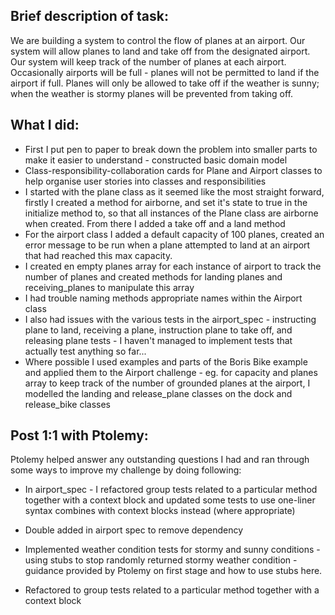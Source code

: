 Brief description of task:
-------------------------

We are building a system to control the flow of planes at an airport. Our system will allow planes to land and take off from the designated airport. Our system will keep track of the number of planes at each airport. Occasionally airports will be full - planes will not be permitted to land if the airport if full. Planes will only be allowed to take off if the weather is sunny; when the weather is stormy planes will be prevented from taking off.



What I did:
-----------

* First I put pen to paper to break down the problem into smaller parts to make it easier to understand - constructed basic domain model
* Class-responsibility-collaboration cards for Plane and Airport classes to help organise user stories into classes and responsibilities
* I started with the plane class as it seemed like the most straight forward, firstly I created a method for airborne, and set it's state to true in the initialize method to, so that all instances of the Plane class are airborne when created. From there I added a take off and a land method
* For the airport class I added a default capacity of 100 planes, created an error message to be run when a plane attempted to land at an airport that had reached this max capacity.
* I created en empty planes array for each instance of airport to track the number of planes and created methods for landing planes and receiving_planes to manipulate this array
* I had trouble naming methods appropriate names within the Airport class
* I also had issues with the various tests in the airport_spec - instructing plane to land, receiving a plane, instruction plane to take off, and releasing plane tests - I haven't managed to implement tests that actually test anything so far...
* Where possible I used examples and parts of the Boris Bike example and applied them to the Airport challenge - eg. for capacity and planes array to keep track of the number of grounded planes at the airport, I modelled the landing and release_plane classes on the dock and release_bike classes



Post 1:1 with Ptolemy:
----------------------

Ptolemy helped answer any outstanding questions I had and ran through some ways to improve my challenge by doing following:
* In airport_spec - I refactored group tests related to a particular method together with a context block and updated some tests to use one-liner syntax combines with context blocks instead (where appropriate)

* Double added in airport spec to remove dependency

* Implemented weather condition tests for stormy and sunny conditions - using stubs to stop randomly returned stormy weather condition - guidance provided by Ptolemy on first stage and how to use stubs here.

* Refactored to group tests related to a particular method together with a context block
